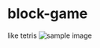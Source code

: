 # block-game
like tetris
![sample image](https://github.com/kasancode/block-game/mdimage/sample.png "sample")
